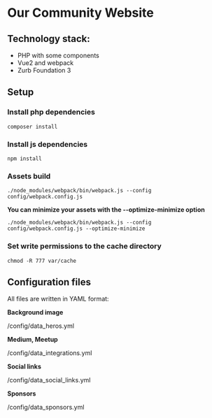 # Our Community Website

## Technology stack:

- PHP with some components
- Vue2 and webpack
- Zurb Foundation 3

## Setup

### Install php dependencies

    composer install
    
### Install js dependencies

    npm install

### Assets build

    ./node_modules/webpack/bin/webpack.js --config config/webpack.config.js 
    
**You can minimize your assets with the --optimize-minimize option**
    
    ./node_modules/webpack/bin/webpack.js --config config/webpack.config.js --optimize-minimize
    
### Set write permissions to the cache directory

    chmod -R 777 var/cache
    
    
## Configuration files

All files are written in YAML format:

**Background image**

  /config/data_heros.yml
  
**Medium, Meetup**

  /config/data_integrations.yml
  
**Social links**

  /config/data_social_links.yml
  
**Sponsors**

  /config/data_sponsors.yml
